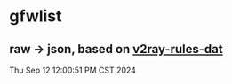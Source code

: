 # gfwlist
## raw -> json, based on [v2ray-rules-dat](https://github.com/Loyalsoldier/v2ray-rules-dat)
Thu Sep 12 12:00:51 PM CST 2024

